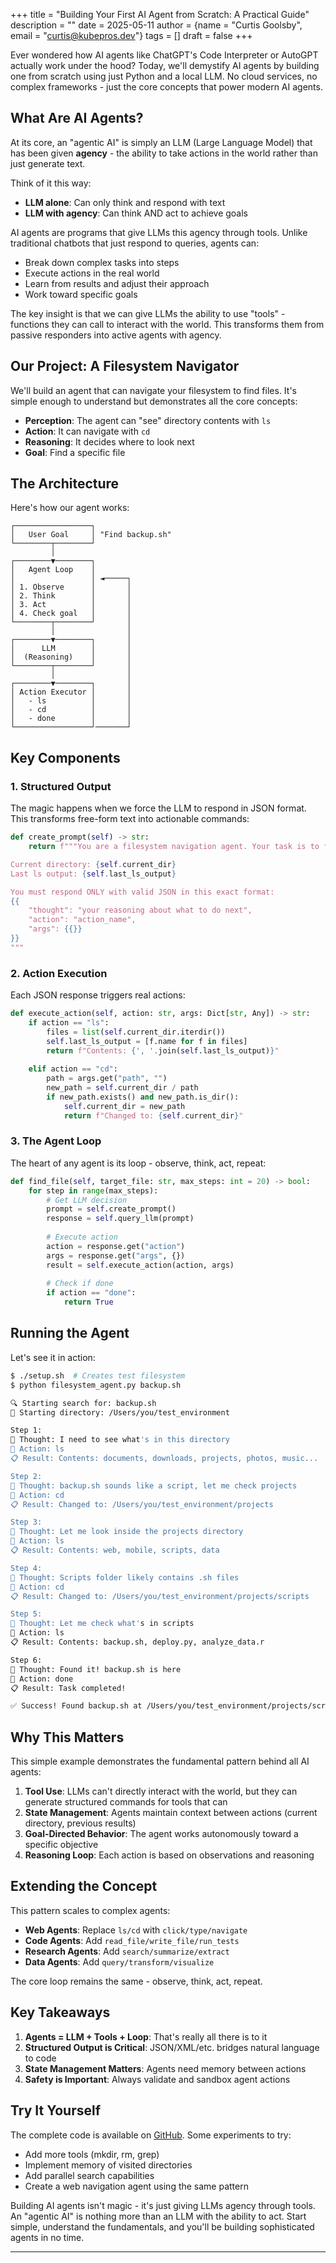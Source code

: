 +++
title = "Building Your First AI Agent from Scratch: A Practical Guide"
description = ""
date = 2025-05-11
author = {name = "Curtis Goolsby", email = "curtis@kubepros.dev"}
tags = []
draft = false
+++


Ever wondered how AI agents like ChatGPT's Code Interpreter or AutoGPT actually work under the hood? Today, we'll demystify AI agents by building one from scratch using just Python and a local LLM. No cloud services, no complex frameworks - just the core concepts that power modern AI agents.

## What Are AI Agents?

At its core, an "agentic AI" is simply an LLM (Large Language Model) that has been given **agency** - the ability to take actions in the world rather than just generate text. 

Think of it this way:
- **LLM alone**: Can only think and respond with text
- **LLM with agency**: Can think AND act to achieve goals

AI agents are programs that give LLMs this agency through tools. Unlike traditional chatbots that just respond to queries, agents can:
- Break down complex tasks into steps
- Execute actions in the real world
- Learn from results and adjust their approach
- Work toward specific goals

The key insight is that we can give LLMs the ability to use "tools" - functions they can call to interact with the world. This transforms them from passive responders into active agents with agency.

## Our Project: A Filesystem Navigator

We'll build an agent that can navigate your filesystem to find files. It's simple enough to understand but demonstrates all the core concepts:
- **Perception**: The agent can "see" directory contents with `ls`
- **Action**: It can navigate with `cd`
- **Reasoning**: It decides where to look next
- **Goal**: Find a specific file

## The Architecture

Here's how our agent works:

```
┌─────────────────┐
│   User Goal     │ "Find backup.sh"
└────────┬────────┘
         │
┌────────▼────────┐
│   Agent Loop    │ 
│                 │ ◄─────┐
│ 1. Observe      │       │
│ 2. Think        │       │
│ 3. Act          │       │
│ 4. Check goal   │       │
└────────┬────────┘       │
         │                │
┌────────▼────────┐       │
│      LLM        │       │
│  (Reasoning)    │       │
└────────┬────────┘       │
         │                │
┌────────▼────────┐       │
│ Action Executor │       │
│   - ls          │       │
│   - cd          │       │
│   - done        │       │
└─────────────────┘───────┘
```

## Key Components

### 1. Structured Output

The magic happens when we force the LLM to respond in JSON format. This transforms free-form text into actionable commands:

```python
def create_prompt(self) -> str:
    return f"""You are a filesystem navigation agent. Your task is to find the file: '{self.target_file}'

Current directory: {self.current_dir}
Last ls output: {self.last_ls_output}

You must respond ONLY with valid JSON in this exact format:
{{
    "thought": "your reasoning about what to do next",
    "action": "action_name",
    "args": {{}}
}}
"""
```

### 2. Action Execution

Each JSON response triggers real actions:

```python
def execute_action(self, action: str, args: Dict[str, Any]) -> str:
    if action == "ls":
        files = list(self.current_dir.iterdir())
        self.last_ls_output = [f.name for f in files]
        return f"Contents: {', '.join(self.last_ls_output)}"
        
    elif action == "cd":
        path = args.get("path", "")
        new_path = self.current_dir / path
        if new_path.exists() and new_path.is_dir():
            self.current_dir = new_path
            return f"Changed to: {self.current_dir}"
```

### 3. The Agent Loop

The heart of any agent is its loop - observe, think, act, repeat:

```python
def find_file(self, target_file: str, max_steps: int = 20) -> bool:
    for step in range(max_steps):
        # Get LLM decision
        prompt = self.create_prompt()
        response = self.query_llm(prompt)
        
        # Execute action
        action = response.get("action")
        args = response.get("args", {})
        result = self.execute_action(action, args)
        
        # Check if done
        if action == "done":
            return True
```

## Running the Agent

Let's see it in action:

```bash
$ ./setup.sh  # Creates test filesystem
$ python filesystem_agent.py backup.sh

🔍 Starting search for: backup.sh
📂 Starting directory: /Users/you/test_environment

Step 1:
💭 Thought: I need to see what's in this directory
🎯 Action: ls
📋 Result: Contents: documents, downloads, projects, photos, music...

Step 2:
💭 Thought: backup.sh sounds like a script, let me check projects
🎯 Action: cd
📋 Result: Changed to: /Users/you/test_environment/projects

Step 3:
💭 Thought: Let me look inside the projects directory
🎯 Action: ls
📋 Result: Contents: web, mobile, scripts, data

Step 4:
💭 Thought: Scripts folder likely contains .sh files
🎯 Action: cd
📋 Result: Changed to: /Users/you/test_environment/projects/scripts

Step 5:
💭 Thought: Let me check what's in scripts
🎯 Action: ls
📋 Result: Contents: backup.sh, deploy.py, analyze_data.r

Step 6:
💭 Thought: Found it! backup.sh is here
🎯 Action: done
📋 Result: Task completed!

✅ Success! Found backup.sh at /Users/you/test_environment/projects/scripts
```

## Why This Matters

This simple example demonstrates the fundamental pattern behind all AI agents:

1. **Tool Use**: LLMs can't directly interact with the world, but they can generate structured commands for tools that can
2. **State Management**: Agents maintain context between actions (current directory, previous results)
3. **Goal-Directed Behavior**: The agent works autonomously toward a specific objective
4. **Reasoning Loop**: Each action is based on observations and reasoning

## Extending the Concept

This pattern scales to complex agents:
- **Web Agents**: Replace `ls/cd` with `click/type/navigate`
- **Code Agents**: Add `read_file/write_file/run_tests`
- **Research Agents**: Add `search/summarize/extract`
- **Data Agents**: Add `query/transform/visualize`

The core loop remains the same - observe, think, act, repeat.

## Key Takeaways

1. **Agents = LLM + Tools + Loop**: That's really all there is to it
2. **Structured Output is Critical**: JSON/XML/etc. bridges natural language to code
3. **State Management Matters**: Agents need memory between actions
4. **Safety is Important**: Always validate and sandbox agent actions

## Try It Yourself

The complete code is available on [GitHub](https://github.com/cgoolsby/agentic-ai-from-scratch). Some experiments to try:
- Add more tools (mkdir, rm, grep)
- Implement memory of visited directories
- Add parallel search capabilities
- Create a web navigation agent using the same pattern

Building AI agents isn't magic - it's just giving LLMs agency through tools. An "agentic AI" is nothing more than an LLM with the ability to act. Start simple, understand the fundamentals, and you'll be building sophisticated agents in no time.

---

